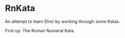 # RnKata

An attempt to learn Elixir by working through some Katas.

First up: The Roman Numeral Kata.


